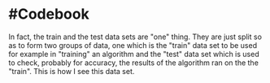 #Codebook
========================================================


In fact, the train and the test data sets are "one" thing. They are just split so as to form two groups of data, one which is the "train" data set to be used for example in "training" an algorithm and the "test" data set which is used to check, probably for accuracy, the results of the algorithm ran on the the "train". This is how I see this data set.
